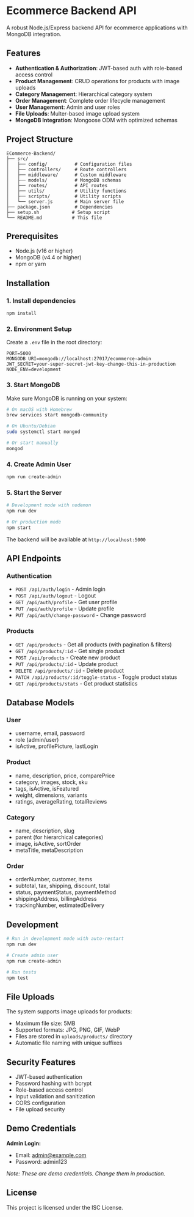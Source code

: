 # Ecommerce Backend API

A robust Node.js/Express backend API for ecommerce applications with MongoDB integration.

## Features

- **Authentication & Authorization**: JWT-based auth with role-based access control
- **Product Management**: CRUD operations for products with image uploads
- **Category Management**: Hierarchical category system
- **Order Management**: Complete order lifecycle management
- **User Management**: Admin and user roles
- **File Uploads**: Multer-based image upload system
- **MongoDB Integration**: Mongoose ODM with optimized schemas

## Project Structure

```
ECommerce-Backend/
├── src/
│   ├── config/          # Configuration files
│   ├── controllers/     # Route controllers
│   ├── middleware/      # Custom middleware
│   ├── models/          # MongoDB schemas
│   ├── routes/          # API routes
│   ├── utils/           # Utility functions
│   ├── scripts/         # Utility scripts
│   └── server.js        # Main server file
├── package.json         # Dependencies
├── setup.sh            # Setup script
└── README.md           # This file
```

## Prerequisites

- Node.js (v16 or higher)
- MongoDB (v4.4 or higher)
- npm or yarn

## Installation

### 1. Install dependencies
```bash
npm install
```

### 2. Environment Setup
Create a `.env` file in the root directory:
```env
PORT=5000
MONGODB_URI=mongodb://localhost:27017/ecommerce-admin
JWT_SECRET=your-super-secret-jwt-key-change-this-in-production
NODE_ENV=development
```

### 3. Start MongoDB
Make sure MongoDB is running on your system:
```bash
# On macOS with Homebrew
brew services start mongodb-community

# On Ubuntu/Debian
sudo systemctl start mongod

# Or start manually
mongod
```

### 4. Create Admin User
```bash
npm run create-admin
```

### 5. Start the Server
```bash
# Development mode with nodemon
npm run dev

# Or production mode
npm start
```

The backend will be available at `http://localhost:5000`

## API Endpoints

### Authentication
- `POST /api/auth/login` - Admin login
- `POST /api/auth/logout` - Logout
- `GET /api/auth/profile` - Get user profile
- `PUT /api/auth/profile` - Update profile
- `PUT /api/auth/change-password` - Change password

### Products
- `GET /api/products` - Get all products (with pagination & filters)
- `GET /api/products/:id` - Get single product
- `POST /api/products` - Create new product
- `PUT /api/products/:id` - Update product
- `DELETE /api/products/:id` - Delete product
- `PATCH /api/products/:id/toggle-status` - Toggle product status
- `GET /api/products/stats` - Get product statistics

## Database Models

### User
- username, email, password
- role (admin/user)
- isActive, profilePicture, lastLogin

### Product
- name, description, price, comparePrice
- category, images, stock, sku
- tags, isActive, isFeatured
- weight, dimensions, variants
- ratings, averageRating, totalReviews

### Category
- name, description, slug
- parent (for hierarchical categories)
- image, isActive, sortOrder
- metaTitle, metaDescription

### Order
- orderNumber, customer, items
- subtotal, tax, shipping, discount, total
- status, paymentStatus, paymentMethod
- shippingAddress, billingAddress
- trackingNumber, estimatedDelivery

## Development

```bash
# Run in development mode with auto-restart
npm run dev

# Create admin user
npm run create-admin

# Run tests
npm test
```

## File Uploads

The system supports image uploads for products:
- Maximum file size: 5MB
- Supported formats: JPG, PNG, GIF, WebP
- Files are stored in `uploads/products/` directory
- Automatic file naming with unique suffixes

## Security Features

- JWT-based authentication
- Password hashing with bcrypt
- Role-based access control
- Input validation and sanitization
- CORS configuration
- File upload security

## Demo Credentials

**Admin Login:**
- Email: admin@example.com
- Password: admin123

*Note: These are demo credentials. Change them in production.*

## License

This project is licensed under the ISC License.
